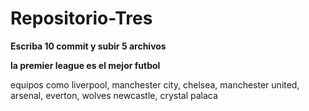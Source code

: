 # Repositorio-Tres

**Escriba 10 commit y subir 5 archivos**

**la premier league es el mejor futbol**

equipos como liverpool, manchester city, chelsea,
manchester united, arsenal, everton, wolves
newcastle, crystal palaca
